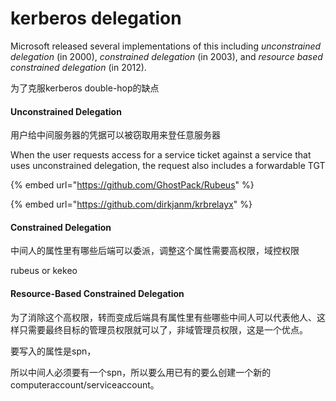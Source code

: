 # kerberos delegation

Microsoft released several implementations of this including _unconstrained delegation_ (in 2000), _constrained delegation_ (in 2003), and _resource based constrained delegation_ (in 2012).&#x20;

为了克服kerberos  double-hop的缺点

#### Unconstrained Delegation

用户给中间服务器的凭据可以被窃取用来登任意服务器

When the user requests access for a service ticket against a service that uses unconstrained delegation, the request also includes a forwardable TGT

{% embed url="https://github.com/GhostPack/Rubeus" %}

{% embed url="https://github.com/dirkjanm/krbrelayx" %}

#### Constrained Delegation

中间人的属性里有哪些后端可以委派，调整这个属性需要高权限，域控权限

rubeus or kekeo

#### Resource-Based Constrained Delegation

为了消除这个高权限，转而变成后端具有属性里有些哪些中间人可以代表他人、这样只需要最终目标的管理员权限就可以了，非域管理员权限，这是一个优点。

要写入的属性是spn，

所以中间人必须要有一个spn，所以要么用已有的要么创建一个新的computeraccount/serviceaccount。



